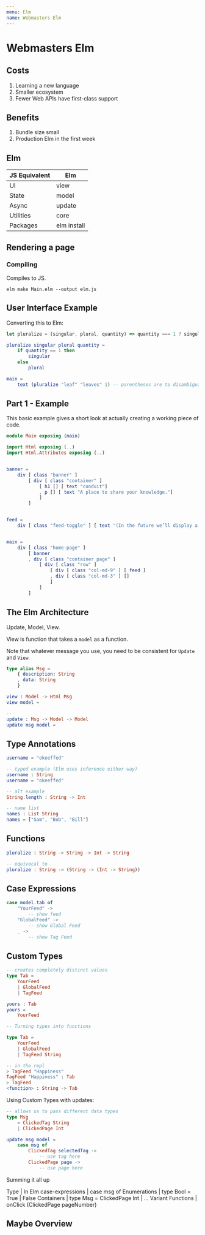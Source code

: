 ```yaml
---
menu: Elm
name: Webmasters Elm
---
```


# Webmasters Elm

## Costs

1. Learning a new language
2. Smaller ecosystem
3. Fewer Web APIs have first-class support

## Benefits

1. Bundle size small
2. Production Elm in the first week

## Elm

JS Equivalent | Elm
--- | ---
UI | view
State | model
Async | update
Utilities | core
Packages | elm install

## Rendering a page

### Compiling

Compiles to JS.

```shell
elm make Main.elm --output elm.js
```

## User Interface Example

Converting this to Elm:

```javascript
let pluralize = (singular, plural, quantity) => quantity === 1 ? singular : plural;
```

```elm
pluralize singular plural quantity =
    if quantity == 1 then
        singular
    else
        plural

main =
    text (pluralize "leaf" "leaves" 1) -- parentheses are to disambiguate
```

## Part 1 - Example

This basic example gives a short look at actually creating a working piece of code.

```elm
module Main exposing (main)

import Html exposing (..)
import Html.Attributes exposing (..)


banner =
    div [ class "banner" ]
        [ div [ class "container" ]
            [ h1 [] [ text "conduit"]
            , p [] [ text "A place to share your knowledge."]
            ]
        ]


feed =
    div [ class "feed-toggle" ] [ text "(In the future we’ll display a feed of articles here!)" ]


main =
    div [ class "home-page" ]
        [ banner
        , div [ class "container page" ]
            [ div [ class "row" ]
                [ div [ class "col-md-9" ] [ feed ]
                , div [ class "col-md-3" ] []
                ]
            ]
        ]
```

## The Elm Architecture

Update, Model, View.

View is function that takes a `model` as a function.

Note that whatever message you use, you need to be consistent for `Update` and `View`.

```elm
type alias Msg =
    { description: String
    , data: String
    }

view : Model -> Html Msg
view model = 

-- 
update : Msg -> Model -> Model
update msg model =
```

## Type Annotations

```elm
username = "okeeffed"

-- typed example (Elm uses inference either way)
username : String
username = "okeeffed"

-- alt example
String.length : String -> Int

-- name list
names : List String
names = ["Sam", "Bob", "Bill"]
```

## Functions

```elm
pluralize : String -> String -> Int -> String

-- equivocal to
pluralize : String -> (String -> (Int -> String))
```

## Case Expressions

```elm
case model.tab of
    "YourFeed" ->
        -- show feed
    "GlobalFeed" ->
        -- show Global Feed
    _ ->
        -- show Tag Feed
```

## Custom Types

```elm
-- creates completely distinct values
type Tab =
    YourFeed 
    | GlobalFeed 
    | TagFeed

yours : Tab
yours =
    YourFeed

-- Turning types into functions

type Tab =
    YourFeed 
    | GlobalFeed 
    | TagFeed String

-- in the repl
> TagFeed "Happiness"
TagFeed "Happiness" : Tab
> TagFeed 
<function> : String -> Tab
```

Using Custom Types with updates:

```elm
-- allows us to pass different data types
type Msg
    = ClickedTag String
    | ClickedPage Int

update msg model =
    case msg of
        ClickedTag selectedTag ->
            -- use tag here
        ClickedPage page ->
            -- use page here
```

Summing it all up

Type | In Elm
case-expressions | case msg of
Enumerations | type Bool = True | False
Containers | type Msg = ClickedPage Int | ...
Variant Functions | onClick (ClickedPage pageNumber)

## Maybe Overview